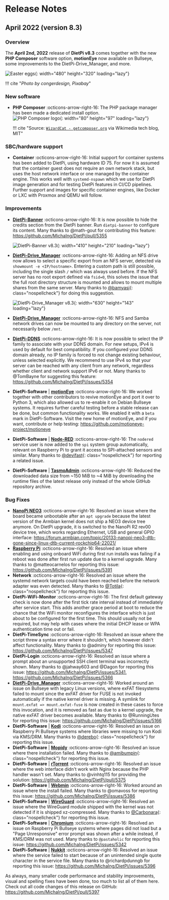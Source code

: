 # Release Notes

## April 2022 (version 8.3)

### Overview

The **April 2nd, 2022** release of **DietPi v8.3** comes together with the new **PHP Composer** software option, **motionEye** now available on Bullseye, some improvements to the DietPi-Drive_Manager, and more.

![Easter eggs](../assets/images/dietpi-release-v8_3.jpg){: width="480" height="320" loading="lazy"}

!!! cite "_Photo by congerdesign, Pixabay_"

### New software

- **PHP Composer** :octicons-arrow-right-16: The PHP package manager has been made a dedicated install option.  
    ![PHP Composer logo](../assets/images/dietpi-software-php-composer.png){: width="80" height="97" loading="lazy"}

    !!! cite "Source: [`WizardCat - getcomposer.org`](https://commons.wikimedia.org/w/index.php?curid=38131432) via Wikimedia tech blog, MIT"

### SBC/hardware support

- **Container** :octicons-arrow-right-16: Initial support for container systems has been added to DietPi, using hardware ID 75. For now it is assumed that the container guest does not require an own network stack, but uses the host network interface or one managed by the container engine. This works well with `systemd-nspawn` which we use for DietPi image generation and for testing DietPi features in CI/CD pipelines. Further support and images for specific container engines, like Docker or LXC with Proxmox and QEMU will follow.

### Improvements

- [**DietPi-Banner**](../dietpi_tools.md#dietpi-banner) :octicons-arrow-right-16: It is now possible to hide the credits section from the DietPi banner. Run `dietpi-banner` to configure its content. Many thanks to @math-gout for contributing this feature: <https://github.com/MichaIng/DietPi/pull/5355>

    ![DietPi-Banner v8.3](../assets/images/dietpi-release-v8_3_dietpi-banner.png){: width="410" height="210" loading="lazy"}

- [**DietPi-Drive_Manager**](../dietpi_tools.md#dietpi-drive-manager) :octicons-arrow-right-16: Adding an NFS drive now allows to select a specific export from an NFS server, detected via `showmount -e <IP/hostname>`. Entering a custom path is still possible, including the single slash `/` which was always used before. If the NFS server has no root export defined via `fsid=0`, this solves the issue that the full root directory structure is mounted and allows to mount multiple shares from the same server. Many thanks to [@bamyasi](https://dietpi.com/forum/u/bamyasi){: class="nospellcheck"} for doing this suggestion.

    ![DietPi-Drive_Manager v8.3](../assets/images/dietpi-release-v8_3_dietpi-drive_manager.png){: width="630" height="143" loading="lazy"}

- [**DietPi-Drive_Manager**](../dietpi_tools.md#dietpi-drive-manager) :octicons-arrow-right-16: NFS and Samba network drives can now be mounted to any directory on the server, not necessarily below `/mnt`.
- [**DietPi-DDNS**](../dietpi_tools.md#dietpi-ddns) :octicons-arrow-right-16: It is now possible to select the IP family to associate with your DDNS domain. For new setups, IPv4 is used by default for best compatibility. If you configured your DDNS domain already, no IP family is forced to not change existing behaviour, unless selected explicitly. We recommend to use IPv4 so that your server can be reached with any client from any network, regardless whether client and network support IPv6 or not. Many thanks to @TomBayne for suggesting this feature: <https://github.com/MichaIng/DietPi/issues/5354>
- **DietPi-Software** | [**motionEye**](../software/camera.md#motioneye) :octicons-arrow-right-16: We worked together with other contributors to revive motionEye and port it over to Python 3, which also allowed us to re-enable it on Debian Bullseye systems. It requires further careful testing before a stable release can be done, but common functionality works. We enabled it with a `beta` mark in DietPi-Software. Visit the new home of motionEye, and if you want, contribute or help testing: <https://github.com/motioneye-project/motioneye>
- **DietPi-Software** | [**Node-RED**](../software/hardware_projects.md#node-red) :octicons-arrow-right-16: The `nodered` service user is now added to the `spi` system group automatically, relevant on Raspberry Pi to grant it access to SPI-attached sensors and similar. Many thanks to [@devifast](https://dietpi.com/forum/u/devifast){: class="nospellcheck"} for reporting a related issue.
- **DietPi-Software** | [**TasmoAdmin**](../software/home_automation.md#tasmoadmin) :octicons-arrow-right-16: Reduced the downloaded data size from ~150 MiB to ~4 MiB by downloading the runtime files of the latest release only instead of the whole GitHub repository archive.

### Bug Fixes

- [**NanoPi NEO3**](../hardware.md#nanopi-series-friendlyelec) :octicons-arrow-right-16: Resolved an issue where the board became unbootable after an `apt upgrade` because the latest version of the Armbian kernel does not ship a NEO3 device tree anymore. On DietPi upgrade, it is switched to the NanoPi R2 rev00 device tree, which works regarding Ethernet, USB and general GPIO interface: <https://forum.armbian.com/topic/20133-nanopi-neo3-dtb-gone-since-linux-dtb-current-rockchip64-22021/>
- [**Raspberry Pi**](../hardware.md#raspberry-pi) :octicons-arrow-right-16: Resolved an issue where enabling and using onboard WiFi during first run installs was failing if a reboot was done after first run update due to a kernel upgrade. Many thanks to @matteocarnelos for reporting this issue: <https://github.com/MichaIng/DietPi/issues/5391>
- **Network** :octicons-arrow-right-16: Resolved an issue where the systemd network targets could have been reached before the network adapter was even detected. Many thanks to [@Totila](https://dietpi.com/forum/u/Totila){: class="nospellcheck"} for reporting this issue.
- **DietPi-WiFi-Monitor** :octicons-arrow-right-16: The first default gateway check is now done after the first tick rate interval instead of immediately after service start. This adds another grace period at boot to reduce the chance that the WiFi monitor reconfigures the interface which is just about to be configured for the first time. This should usually not be required, but may help with cases where the initial DHCP lease or WPA authentication time out or fail.
- **DietPi-TimeSync** :octicons-arrow-right-16: Resolved an issue where the script threw a syntax error where it shouldn't, which however didn't affect functionality. Many thanks to @adminy for reporting this issue: <https://github.com/MichaIng/DietPi/issues/5347>
- **DietPi-Login** :octicons-arrow-right-16: Resolved an issue where a prompt about an unsupported SSH client terminal was incorrectly shown. Many thanks to @jahway603 and @Dagon for reporting this issue: <https://github.com/MichaIng/DietPi/issues/5341>, <https://github.com/MichaIng/DietPi/issues/5366>
- [**DietPi-Drive_Manager**](../dietpi_tools.md#dietpi-drive-manager) :octicons-arrow-right-16: Worked around an issue on Bullseye with legacy Linux versions, where exFAT filesystems failed to mount since the exFAT driver for FUSE is not invoked automatically if the native kernel driver is missing. A symlink for `mount.exfat => mount.exfat-fuse` is now created in these cases to force this invocation, and it is removed as fast as due to a kernel upgrade, the native exFAT driver becomes available. Many thanks to @RunningUtes for reporting this issue: <https://github.com/MichaIng/DietPi/issues/5166>
- **DietPi-Software** | [**Kodi**](../software/media.md#kodi) :octicons-arrow-right-16: Resolved an issue on Raspberry Pi Bullseye systems where libraries were missing to run Kodi via KMS/DRM. Many thanks to [@derebo](https://dietpi.com/forum/u/derebo){: class="nospellcheck"} for reporting this issue.
- **DietPi-Software** | [**Mopidy**](../software/media.md#mopidy) :octicons-arrow-right-16: Resolved an issue where there installation failed. Many thanks to [@amibumpin](https://dietpi.com/forum/u/amibumpin){: class="nospellcheck"} for reporting this issue.
- **DietPi-Software** | [**rTorrent**](../software/bittorrent.md#rtorrent) :octicons-arrow-right-16: Resolved an issue where the web interface didn't work with Nginx because the PHP handler wasn't set. Many thanks to @vinhtq115 for providing the solution: <https://github.com/MichaIng/DietPi/pull/5375>
- **DietPi-Software** | [**Webmin**](../software/system_stats.md#webmin) :octicons-arrow-right-16: Worked around an issue where the install failed. Many thanks to @omavoss for reporting this issue: <https://github.com/MichaIng/DietPi/issues/5386>
- **DietPi-Software** | [**WireGuard**](../software/vpn.md#wireguard) :octicons-arrow-right-16: Resolved an issue where the WireGuard module shipped with the kernel was not detected if it is shipped xz-compressed. Many thanks to [@Carbonara](https://dietpi.com/forum/u/Carbonara){: class="nospellcheck"} for reporting this issue.
- **DietPi-Software** | [**Chromium**](../software/desktop.md#chromium) :octicons-arrow-right-16: Resolved an issue on Raspberry Pi Bullseye systems where pages did not load but a "Page Unresponsive" error prompt was shown after a while instead, if KMS/DRM was not used. Many thanks to `@pastaholic` for reporting this issue: <https://github.com/MichaIng/DietPi/issues/5342>
- **DietPi-Software** | [**Nukkit**](../software/gaming.md#nukkit) :octicons-arrow-right-16: Resolved an issue where the service failed to start because of an unintended single quote character in the service file. Many thanks to @richardpdunngb for reporting this issue: <https://github.com/MichaIng/DietPi/issues/5396>

As always, many smaller code performance and stability improvements, visual and spelling fixes have been done, too much to list all of them here. Check out all code changes of this release on GitHub: <https://github.com/MichaIng/DietPi/pull/5397>
